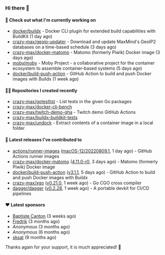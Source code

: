 ### Hi there 👋

#### 👷 Check out what I'm currently working on

- [docker/buildx](https://github.com/docker/buildx) - Docker CLI plugin for extended build capabilities with BuildKit (1 day ago)
- [crazy-max/geoip-updater](https://github.com/crazy-max/geoip-updater) - Download and update MaxMind&#39;s GeoIP2 databases on a time-based schedule (3 days ago)
- [crazy-max/docker-matomo](https://github.com/crazy-max/docker-matomo) - Matomo (formerly Piwik) Docker image (3 days ago)
- [moby/moby](https://github.com/moby/moby) - Moby Project - a collaborative project for the container ecosystem to assemble container-based systems (5 days ago)
- [docker/build-push-action](https://github.com/docker/build-push-action) - GitHub Action to build and push Docker images with Buildx (1 week ago)

#### 👨‍💻 Repositories I created recently

- [crazy-max/gotestlist](https://github.com/crazy-max/gotestlist) - List tests in the given Go packages
- [crazy-max/docker-cli-bench](https://github.com/crazy-max/docker-cli-bench)
- [crazy-max/twitch-demo-gha](https://github.com/crazy-max/twitch-demo-gha) - Twitch demo GitHub Actions
- [crazy-max/buildx-buildkit-tests](https://github.com/crazy-max/buildx-buildkit-tests)
- [crazy-max/undock](https://github.com/crazy-max/undock) - Extract contents of a container image in a local folder

#### 🚀 Latest releases I've contributed to

- [actions/runner-images](https://github.com/actions/runner-images) ([macOS-12/20220809.1](https://github.com/actions/runner-images/releases/tag/macOS-12%2F20220809.1), 1 day ago) - GitHub Actions runner images
- [crazy-max/docker-matomo](https://github.com/crazy-max/docker-matomo) ([4.11.0-r0](https://github.com/crazy-max/docker-matomo/releases/tag/4.11.0-r0), 3 days ago) - Matomo (formerly Piwik) Docker image
- [docker/build-push-action](https://github.com/docker/build-push-action) ([v3.1.1](https://github.com/docker/build-push-action/releases/tag/v3.1.1), 5 days ago) - GitHub Action to build and push Docker images with Buildx
- [crazy-max/xgo](https://github.com/crazy-max/xgo) ([v0.21.0](https://github.com/crazy-max/xgo/releases/tag/v0.21.0), 1 week ago) - Go CGO cross compiler
- [dagger/dagger](https://github.com/dagger/dagger) ([v0.2.28](https://github.com/dagger/dagger/releases/tag/v0.2.28), 1 week ago) - A portable devkit for CI/CD pipelines

#### ❤️ Latest sponsors
- [Baptiste Canton](https://github.com/batmac) (3 weeks ago)
- [Fredrik](https://github.com/fredrikscode) (3 months ago)
- _Anonymous_ (3 months ago)
- _Anonymous_ (6 months ago)
- [sksat](https://github.com/sksat) (9 months ago)

Thanks again for your support, it is much appreciated! 🙏
